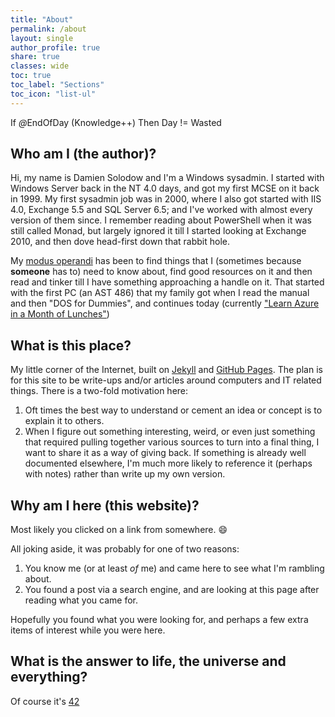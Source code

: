 ```yaml
---
title: "About"
permalink: /about
layout: single
author_profile: true
share: true
classes: wide
toc: true
toc_label: "Sections"
toc_icon: "list-ul"
---
```


If <i>@</i>EndOfDay (Knowledge++) Then Day != Wasted

## Who am I (the author)?

Hi, my name is Damien Solodow and I'm a Windows sysadmin.
I started with Windows Server back in the NT 4.0 days, and got my first MCSE on it back in 1999.
My first sysadmin job was in 2000, where I also got started with IIS 4.0, Exchange 5.5 and SQL Server 6.5; and I've worked with almost every version of them since.
I remember reading about PowerShell when it was still called Monad, but largely ignored it till I started looking at Exchange 2010, and then dove head-first down that rabbit hole.

My [modus operandi][modus-link] has been to find things that I (sometimes because **someone** has to) need to know about, find good resources on it and then read and tinker till I have something approaching a handle on it.
That started with the first PC (an AST 486) that my family got when I read the manual and then "DOS for Dummies", and continues today (currently ["Learn Azure in a Month of Lunches"][azuremol-link])

## What is this place?

My little corner of the Internet, built on [Jekyll][jekyll-link] and [GitHub Pages][gpages-link].
The plan is for this site to be write-ups and/or articles around computers and IT related things.
There is a two-fold motivation here:

1. Oft times the best way to understand or cement an idea or concept is to explain it to others.
2. When I figure out something interesting, weird, or even just something that required pulling together various sources to turn into a final thing, I want to share it as a way of giving back. If something is already well documented elsewhere, I'm much more likely to reference it (perhaps with notes) rather than write up my own version.

## Why am I here (this website)?

Most likely you clicked on a link from somewhere. :smile:

All joking aside, it was probably for one of two reasons:

1. You know me (or at least *of* me) and came here to see what I'm rambling about.
2. You found a post via a search engine, and are looking at this page after reading what you came for.

Hopefully you found what you were looking for, and perhaps a few extra items of interest while you were here.

## What is the answer to life, the universe and everything?

Of course it's [42](http://www.independent.co.uk/news/yes-the-answer-to-the-universe-really-is-42-1351201.html)

[jekyll-link]:http://jekyllrb.com
[gpages-link]:https://pages.github.com
[modus-link]:https://www.merriam-webster.com/dictionary/modus%20operandi
[azuremol-link]:https://www.manning.com/books/learn-azure-in-a-month-of-lunches